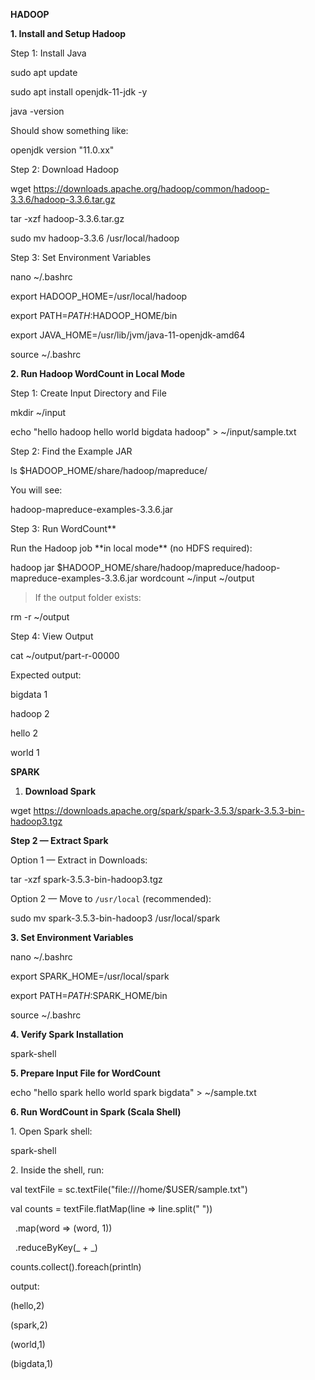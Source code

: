 **HADOOP**

**1. Install and Setup Hadoop**



Step 1: Install Java



sudo apt update

sudo apt install openjdk-11-jdk -y

java -version



Should show something like:



openjdk version "11.0.xx"



Step 2: Download Hadoop





wget https://downloads.apache.org/hadoop/common/hadoop-3.3.6/hadoop-3.3.6.tar.gz

tar -xzf hadoop-3.3.6.tar.gz

sudo mv hadoop-3.3.6 /usr/local/hadoop



Step 3: Set Environment Variables



nano ~/.bashrc



export HADOOP\_HOME=/usr/local/hadoop

export PATH=$PATH:$HADOOP\_HOME/bin

export JAVA\_HOME=/usr/lib/jvm/java-11-openjdk-amd64



source ~/.bashrc



**2. Run Hadoop WordCount in Local Mode**



Step 1: Create Input Directory and File



mkdir ~/input

echo "hello hadoop hello world bigdata hadoop" > ~/input/sample.txt



Step 2: Find the Example JAR



ls $HADOOP\_HOME/share/hadoop/mapreduce/



You will see:



hadoop-mapreduce-examples-3.3.6.jar



Step 3: Run WordCount\*\*



Run the Hadoop job \*\*in local mode\*\* (no HDFS required):



hadoop jar $HADOOP\_HOME/share/hadoop/mapreduce/hadoop-mapreduce-examples-3.3.6.jar wordcount ~/input ~/output



> If the output folder exists:



rm -r ~/output



Step 4: View Output



cat ~/output/part-r-00000



Expected output:



bigdata  1

hadoop   2

hello    2

world    1


**SPARK**



1. **Download Spark**



wget https://downloads.apache.org/spark/spark-3.5.3/spark-3.5.3-bin-hadoop3.tgz



**Step 2 — Extract Spark**



Option 1 — Extract in Downloads:



tar -xzf spark-3.5.3-bin-hadoop3.tgz





Option 2 — Move to `/usr/local` (recommended):





sudo mv spark-3.5.3-bin-hadoop3 /usr/local/spark



**3. Set Environment Variables**



nano ~/.bashrc



export SPARK\_HOME=/usr/local/spark

export PATH=$PATH:$SPARK\_HOME/bin



source ~/.bashrc



**4. Verify Spark Installation**



spark-shell



**5. Prepare Input File for WordCount**



echo "hello spark hello world spark bigdata" > ~/sample.txt



**6. Run WordCount in Spark (Scala Shell)**



1\. Open Spark shell:



spark-shell



2\. Inside the shell, run:



val textFile = sc.textFile("file:///home/$USER/sample.txt")

val counts = textFile.flatMap(line => line.split(" "))

&nbsp;                    .map(word => (word, 1))

&nbsp;                    .reduceByKey(\_ + \_)

counts.collect().foreach(println)



output:



(hello,2)

(spark,2)

(world,1)

(bigdata,1)

